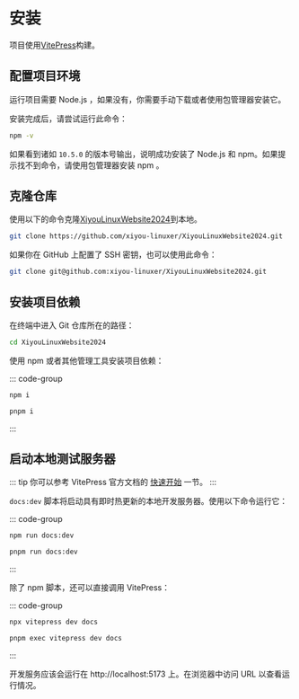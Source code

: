 # 安装

项目使用[VitePress](https://github.com/vuejs/vitepress)构建。

## 配置项目环境

运行项目需要 Node.js ，如果没有，你需要手动下载或者使用包管理器安装它。

安装完成后，请尝试运行此命令：

```sh
npm -v
```

如果看到诸如 `10.5.0` 的版本号输出，说明成功安装了 Node.js 和 npm。如果提示找不到命令，请使用包管理器安装 npm 。

## 克隆仓库

使用以下的命令克隆[<i class="fa-brands fa-github"></i>XiyouLinuxWebsite2024](https://github.com/xiyou-linuxer/XiyouLinuxWebsite2024)到本地。

```sh
git clone https://github.com/xiyou-linuxer/XiyouLinuxWebsite2024.git
```

如果你在 GitHub 上配置了 SSH 密钥，也可以使用此命令：

```sh
git clone git@github.com:xiyou-linuxer/XiyouLinuxWebsite2024.git
```

## 安装项目依赖

在终端中进入 Git 仓库所在的路径：

```sh 
cd XiyouLinuxWebsite2024
```

使用 npm 或者其他管理工具安装项目依赖：

::: code-group
```sh [npm]
npm i
```
```sh [pnpm]
pnpm i
```
:::

## 启动本地测试服务器

::: tip
你可以参考 VitePress 官方文档的 [快速开始](https://vitepress.dev/zh/guide/getting-started) 一节。
:::

`docs:dev` 脚本将启动具有即时热更新的本地开发服务器。使用以下命令运行它：

::: code-group
```sh [npm]
npm run docs:dev
```
```sh [pnpm]
pnpm run docs:dev
```
:::

除了 npm 脚本，还可以直接调用 VitePress：


::: code-group

```sh [npm]
npx vitepress dev docs
```

```sh [pnpm]
pnpm exec vitepress dev docs
```

:::

开发服务应该会运行在 http://localhost:5173 上。在浏览器中访问 URL 以查看运行情况。